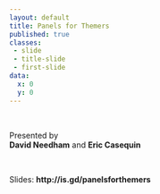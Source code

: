 ```yaml
---
layout: default
title: Panels for Themers
published: true
classes:
 - slide
 - title-slide
 - first-slide
data:
  x: 0
  y: 0
---
```

<p>&nbsp;</p>
<p>Presented by<br />
<b>David Needham</b> and <b>Eric Casequin</b></p>
<p>&nbsp;</p>
<p>Slides: <b>http://is.gd/panelsforthemers</b></p>